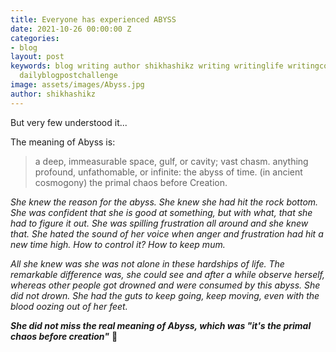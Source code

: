 ```yaml
---
title: Everyone has experienced ABYSS
date: 2021-10-26 00:00:00 Z
categories:
- blog
layout: post
keywords: blog writing author shikhashikz writing writinglife writingcommunity dailyblogpost
  dailyblogpostchallenge
image: assets/images/Abyss.jpg
author: shikhashikz
---
```


But very few understood it...

The meaning of Abyss is:

>a deep, immeasurable space, gulf, or cavity; vast chasm. anything profound, unfathomable, or infinite: the abyss of time. (in ancient cosmogony) the primal chaos before Creation.
>

*She knew the reason for the abyss. She knew she had hit the rock bottom. She was confident that she is good at something, but with what, that she had to figure it out. She was spilling frustration all around and she knew that. She hated the sound of her voice when anger and frustration had hit a new time high. How to control it? How to keep mum.*

*All she knew was she was not alone in these hardships of life. The remarkable difference was, she could see and after a while observe herself, whereas other people got drowned and were consumed by this abyss. She did not drown. She had the guts to keep going, keep moving, even with the blood oozing out of her feet.*

***She did not miss the real meaning of Abyss, which was "it's the primal chaos before creation"*** 💯
